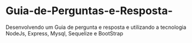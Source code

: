 # Guia-de-Perguntas-e-Resposta-
Desenvolvendo um Guia de pergunta e resposta e utilizando a tecnologia NodeJs, Express, Mysql, Sequelize e BootStrap
